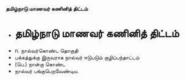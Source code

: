 **தமிழ்நாடு மாணவர் கணினித் திட்டம்**
- # தமிழ்நாடு மாணவர் கணினித் திட்டம்
- n. நால்வர்கொண்ட தொகுதி
- பக்கத்துக்கு இருவராக நால்வர் ஈடுபடும் குழிப்பந்தாட்டம்
- (பெ.) நான்கு கொண்ட
- நால்வர் பங்குபெறவேண்டிய.

